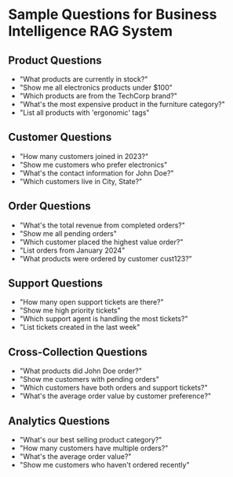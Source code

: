 # Sample Questions for Business Intelligence RAG System

## Product Questions

- "What products are currently in stock?"
- "Show me all electronics products under $100"
- "Which products are from the TechCorp brand?"
- "What's the most expensive product in the furniture category?"
- "List all products with 'ergonomic' tags"

## Customer Questions

- "How many customers joined in 2023?"
- "Show me customers who prefer electronics"
- "What's the contact information for John Doe?"
- "Which customers live in City, State?"

## Order Questions

- "What's the total revenue from completed orders?"
- "Show me all pending orders"
- "Which customer placed the highest value order?"
- "List orders from January 2024"
- "What products were ordered by customer cust123?"

## Support Questions

- "How many open support tickets are there?"
- "Show me high priority tickets"
- "Which support agent is handling the most tickets?"
- "List tickets created in the last week"

## Cross-Collection Questions

- "What products did John Doe order?"
- "Show me customers with pending orders"
- "Which customers have both orders and support tickets?"
- "What's the average order value by customer preference?"

## Analytics Questions

- "What's our best selling product category?"
- "How many customers have multiple orders?"
- "What's the average order value?"
- "Show me customers who haven't ordered recently"
